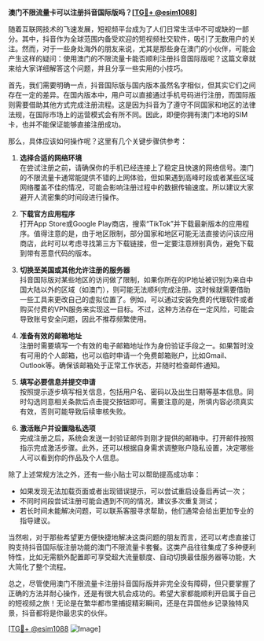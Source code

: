 **澳门不限流量卡可以注册抖音国际版吗？[[TG💪+ @esim1088](https://t.me/s/esim1088)]**

随着互联网技术的飞速发展，短视频平台成为了人们日常生活中不可或缺的一部分。其中，抖音作为全球范围内备受欢迎的短视频社交软件，吸引了无数用户的关注。然而，对于一些身处海外的朋友来说，尤其是那些身在澳门的小伙伴，可能会产生这样的疑问：使用澳门的不限流量卡能否顺利注册抖音国际版呢？这篇文章就来给大家详细解答这个问题，并且分享一些实用的小技巧。

首先，我们需要明确一点，抖音国际版与国内版本虽然名字相似，但其实它们之间存在一定的差异。在国内版本中，用户可以直接通过手机号码进行注册，而国际版则需要借助其他方式完成注册流程。这是因为抖音为了遵守不同国家和地区的法律法规，在国际市场上的运营模式会有所不同。因此，即便你拥有澳门本地的SIM卡，也并不能保证能够直接注册成功。

那么，具体应该如何操作呢？这里有几个关键步骤供参考：

1. **选择合适的网络环境**  
   在尝试注册之前，请确保你的手机已经连接上了稳定且快速的网络信号。澳门的不限流量卡通常能提供不错的上网体验，但如果遇到高峰时段或者某些区域网络覆盖不佳的情况，可能会影响注册过程中的数据传输速度。所以建议大家避开人流密集的时间段进行操作。

2. **下载官方应用程序**  
   打开App Store或Google Play商店，搜索“TikTok”并下载最新版本的应用程序。值得注意的是，由于地区限制，部分国家和地区可能无法直接访问该应用商店，此时可以考虑寻找第三方下载链接，但一定要注意辨别真伪，避免下载到带有恶意代码的版本。

3. **切换至美国或其他允许注册的服务器**  
   抖音国际版对某些地区的访问做了限制，如果你所在的IP地址被识别为来自中国大陆以外的区域（如澳门），则可能无法顺利完成注册。这时候就需要借助一些工具来更改自己的虚拟位置了。例如，可以通过安装免费的代理软件或者购买付费的VPN服务来实现这一目标。不过，这种方法存在一定风险，可能会导致账号安全问题，因此不推荐频繁使用。

4. **准备有效的邮箱地址**  
   注册时需要填写一个有效的电子邮箱地址作为身份验证手段之一。如果暂时没有可用的个人邮箱，也可以临时申请一个免费邮箱账户，比如Gmail、Outlook等。确保该邮箱处于正常工作状态，并随时检查邮件通知。

5. **填写必要信息并提交申请**  
   按照提示逐步填写相关信息，包括用户名、密码以及出生日期等基本信息。同时勾选同意相关条款后点击提交按钮即可。需要注意的是，所填内容必须真实有效，否则可能导致后续审核失败。

6. **激活账户并设置隐私选项**  
   完成注册之后，系统会发送一封验证邮件到刚才提供的邮箱中。打开邮件按照指示完成激活步骤。此外，还可以根据自身需求调整账户隐私设置，决定哪些人可以看到你的作品及个人信息。

除了上述常规方法之外，还有一些小贴士可以帮助提高成功率：

- 如果发现无法加载页面或者出现错误提示，可以尝试重启设备后再试一次；
- 不同时间段尝试注册可能会遇到不同的情况，建议多次重复测试；
- 若长时间未能解决问题，可以联系客服寻求帮助，他们通常会给出更加专业的指导建议。

当然啦，对于那些希望更方便快捷地解决这类问题的朋友而言，还可以考虑直接订购支持抖音国际版注册功能的澳门不限流量卡套餐。这类产品往往集成了多种便利特性，比如无需额外配置即可享受超大流量额度、自动切换最佳服务器等功能，大大简化了整个流程。

总之，尽管使用澳门不限流量卡注册抖音国际版并非完全没有障碍，但只要掌握了正确的方法并耐心操作，还是有很大机会成功的。希望大家都能顺利开启属于自己的短视频之旅！无论是在繁华都市里捕捉精彩瞬间，还是在异国他乡记录独特风景，抖音都将是你最忠实的伙伴。

[[TG💪+ @esim1088](https://t.me/s/esim1088) ![Image](https://i.postimg.cc/4NQfJmqS/Snipaste-2025-05-13-00-14-12.png)]
